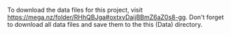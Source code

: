 To download the data files for this project, visit https://mega.nz/folder/RHhQBJga#oxtxyDaijBBmZ6aZ0s8-gg. 
Don't forget to download all data files and save them to the this (Data) directory.
